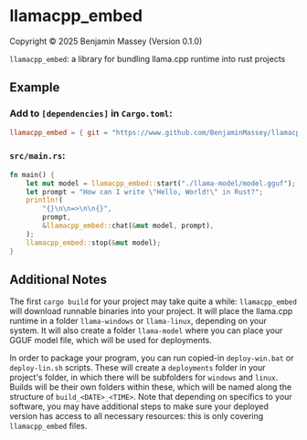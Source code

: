 # llamacpp_embed
Copyright &copy; 2025 Benjamin Massey (Version 0.1.0)

`llamacpp_embed`: a library for bundling llama.cpp runtime into rust projects

## Example

### Add to `[dependencies]` in `Cargo.toml`:

```toml
llamacpp_embed = { git = "https://www.github.com/BenjaminMassey/llamacpp_embed" }
```

### `src/main.rs`:

```rust
fn main() {
    let mut model = llamacpp_embed::start("./llama-model/model.gguf");
    let prompt = "How can I write \"Hello, World!\" in Rust?";
    println!(
        "{}\n\n=>\n\n{}",
        prompt,
        &llamacpp_embed::chat(&mut model, prompt),
    );
    llamacpp_embed::stop(&mut model);
}
```

## Additional Notes

The first `cargo build` for your project may take quite a while: `llamacpp_embed` will download runnable binaries into your project. It will place the llama.cpp runtime in a folder `llama-windows` or `llama-linux`, depending on your system. It will also create a folder `llama-model` where you can place your GGUF model file, which will be used for deployments.

In order to package your program, you can run copied-in `deploy-win.bat` or `deploy-lin.sh` scripts. These will create a `deployments` folder in your project's folder, in which there will be subfolders for `windows` and `linux`. Builds will be their own folders within these, which will be named along the structure of `build_<DATE>_<TIME>`. Note that depending on specifics to your software, you may have additional steps to make sure your deployed version has access to all necessary resources: this is only covering `llamacpp_embed` files.
